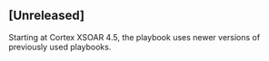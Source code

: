 ## [Unreleased]
Starting at Cortex XSOAR 4.5, the playbook uses newer versions of previously used playbooks.